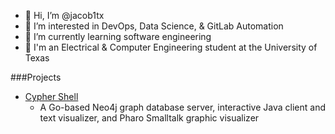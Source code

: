 - 👋 Hi, I’m @jacob1tx
- 👀 I’m interested in DevOps, Data Science, & GitLab Automation
- 🌱 I’m currently learning software engineering
- 🏫 I'm an Electrical & Computer Engineering student at the University of Texas

###Projects
* [Cypher Shell](https://github.com/jacob1tx/pp-jgm3339)
  * A Go-based Neo4j graph database server, interactive Java client and text visualizer, and Pharo Smalltalk graphic visualizer 

